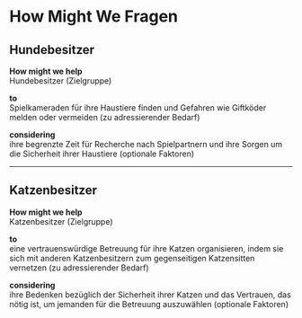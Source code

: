 # How Might We Fragen

## Hundebesitzer

**How might we help**  
Hundebesitzer (Zielgruppe)  

**to**  
Spielkameraden für ihre Haustiere finden und Gefahren wie Giftköder melden oder vermeiden (zu adressierender Bedarf)  

**considering**  
ihre begrenzte Zeit für Recherche nach Spielpartnern und ihre Sorgen um die Sicherheit ihrer Haustiere (optionale Faktoren)  

---

## Katzenbesitzer

**How might we help**  
Katzenbesitzer (Zielgruppe)  

**to**  
eine vertrauenswürdige Betreuung für ihre Katzen organisieren, indem sie sich mit anderen Katzenbesitzern zum gegenseitigen Katzensitten vernetzen (zu adressierender Bedarf)  

**considering**  
ihre Bedenken bezüglich der Sicherheit ihrer Katzen und das Vertrauen, das nötig ist, um jemanden für die Betreuung auszuwählen (optionale Faktoren)  